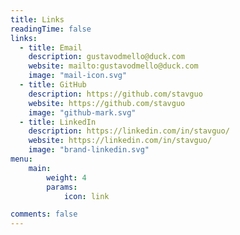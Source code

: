 ```yaml
---
title: Links
readingTime: false
links:
  - title: Email
    description: gustavodmello@duck.com
    website: mailto:gustavodmello@duck.com
    image: "mail-icon.svg"
  - title: GitHub
    description: https://github.com/stavguo
    website: https://github.com/stavguo
    image: "github-mark.svg"
  - title: LinkedIn
    description: https://linkedin.com/in/stavguo/
    website: https://linkedin.com/in/stavguo/
    image: "brand-linkedin.svg"
menu:
    main: 
        weight: 4
        params:
            icon: link

comments: false
---
```

